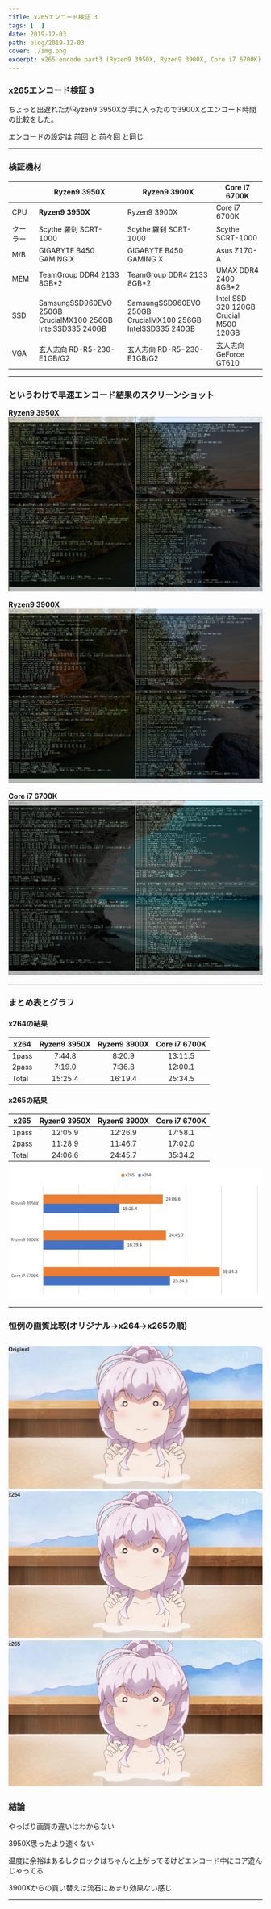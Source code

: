 ```yaml
---
title: x265エンコード検証 3
tags: [  ]
date: 2019-12-03
path: blog/2019-12-03
cover: ./img.png
excerpt: x265 encode part3 (Ryzen9 3950X, Ryzen9 3900X, Core i7 6700K)
---
```


### x265エンコード検証 3

ちょっと出遅れたがRyzen9 3950Xが手に入ったので3900Xとエンコード時間の比較をした。

エンコードの設定は
[前回](/blog/2019-07-08)
と
[前々回](/blog/2019-02-14)
と同じ

---

### 検証機材

|     | Ryzen9 3950X | Ryzen9 3900X|Core i7 6700K         |
|-----------|------------|------------|------------|
| CPU      | **Ryzen9 3950X**      | Ryzen9 3900X      | Core i7 6700K       |
| クーラー  | Scythe 羅刹 SCRT-1000     | Scythe 羅刹 SCRT-1000    | Scythe SCRT-1000   |
| M/B | GIGABYTE B450 GAMING X    | GIGABYTE B450 GAMING X    | Asus Z170-A       |
| MEM | TeamGroup DDR4 2133 8GB*2    | TeamGroup DDR4 2133 8GB*2    | UMAX DDR4 2400 8GB*2       |
| SSD | SamsungSSD960EVO 250GB<br/>CrucialMX100 256GB<br/>IntelSSD335 240GB    | SamsungSSD960EVO 250GB<br/>CrucialMX100 256GB<br/>IntelSSD335 240GB    | Intel SSD 320 120GB<br/>Crucial M500 120GB       |
| VGA | 玄人志向 RD-R5-230-E1GB/G2    | 玄人志向 RD-R5-230-E1GB/G2    | 玄人志向 GeForce GT610       |

---

### というわけで早速エンコード結果のスクリーンショット

**Ryzen9 3950X**
![](./img2.jpg)

**Ryzen9 3900X**
![](./img3.jpg)

**Core i7 6700K**
![](./img4.jpg)

---

### まとめ表とグラフ

#### x264の結果

| x264     |Ryzen9 3950X      |Ryzen9 3900X         |Core i7 6700K         |
|-----------|:------------:|:------------:|:------------:|
| 1pass      | 7:44.8	       | 8:20.9      |13:11.5      |
| 2pass      | 7:19.0       | 7:36.8      |12:00.1      |
| Total      | 15:25.4       | 16:19.4      |25:34.5      |

#### x265の結果

| x265     |Ryzen9 3950X      |Ryzen9 3900X         |Core i7 6700K         |
|-----------|:------------:|:------------:|:------------:|
| 1pass      | 12:05.9       | 12:26.9      |17:58.1      |
| 2pass      | 11:28.9       | 11:46.7      |17:02.0      |
| Total      | 24:06.6       | 24:45.7      |35:34.2      |

![](./img5.jpg)

---

### 恒例の画質比較(オリジナル→x264→x265の順)

![](./img6.jpg)
![](./img7.jpg)
![](./img8.jpg)
---

### 結論

やっぱり画質の違いはわからない

3950X思ったより速くない

温度に余裕はあるしクロックはちゃんと上がってるけどエンコード中にコア遊んじゃってる

3900Xからの買い替えは流石にあまり効果ない感じ

---